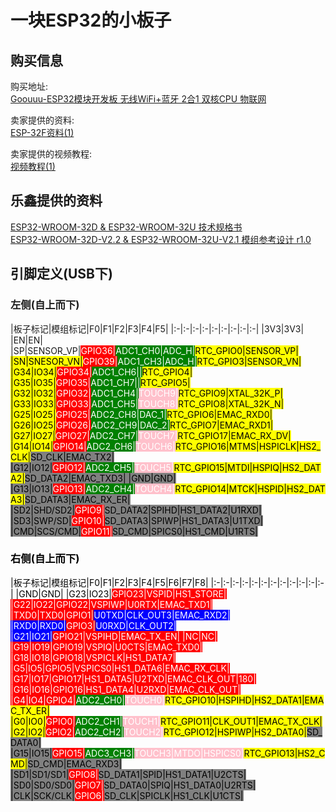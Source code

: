 # 一块ESP32的小板子

## 购买信息
购买地址:  
[Goouuu-ESP32模块开发板 无线WiFi+蓝牙 2合1 双核CPU 物联网](https://item.taobao.com/item.htm?spm=a1z09.2.0.0.409c2e8dZy2D7B&id=547082402418&_u=joued4v6c86)

卖家提供的资料:  
[ESP-32F资料(1)](https://pan.baidu.com/s/1mRs0VI9ByT0g8YMhH61Kfg)

卖家提供的视频教程:  
[视频教程(1)](https://pan.baidu.com/s/1Oqo79lZwB9BqRCkdo18wWA)

## 乐鑫提供的资料
[ESP32-WROOM-32D & ESP32-WROOM-32U 技术规格书](https://www.espressif.com/sites/default/files/documentation/esp32-wroom-32d_esp32-wroom-32u_datasheet_cn.pdf)  
[ESP32-WROOM-32D-V2.2 & ESP32-WROOM-32U-V2.1 模组参考设计 r1.0](https://www.espressif.com/sites/default/files/documentation/esp32-wroom-32desp32-wroom-32u_mo_zu_can_kao_she_ji_.zip)

## 引脚定义(USB下)
### 左侧(自上而下)
|板子标记|模组标记|F0|F1|F2|F3|F4|F5|
|:-|:-|:-|:-|:-|:-|:-|:-|:-|
|3V3|3V3|
|EN|EN|
|SP|SENSOR_VP|<span style="background:red;color:white;">GPIO36|<font style="background:green;color:white;">ADC1_CH0|<font style="background:green;color:white;">ADC_H|<font style="background:yellow;color:black;">RTC_GPIO0|SENSOR_VP|
|SN|SNESOR_VN|<span style="background:red;color:white;">GPIO39|<font style="background:green;color:white;">ADC1_CH3|<font style="background:green;color:white;">ADC_H|<font style="background:yellow;color:black;">RTC_GPIO3|SENSOR_VN|
|G34|IO34|<span style="background:red;color:white;">GPIO34|<font style="background:green;color:white;">ADC1_CH6||<font style="background:yellow;color:black;">RTC_GPIO4|
|G35|IO35|<span style="background:red;color:white;">GPIO35|<font style="background:green;color:white;">ADC1_CH7||<font style="background:yellow;color:black;">RTC_GPIO5|
|G32|IO32|<span style="background:red;color:white;">GPIO32|<font style="background:green;color:white;">ADC1_CH4|<font style="background:pink;color:white;">TOUCH9|<font style="background:yellow;color:black;">RTC_GPIO9|XTAL_32K_P|
|G33|IO33|<span style="background:red;color:white;">GPIO33|<font style="background:green;color:white;">ADC1_CH5|<font style="background:pink;color:white;">TOUCH8|<font style="background:yellow;color:black;">RTC_GPIO8|XTAL_32K_N|
|G25|IO25|<span style="background:red;color:white;">GPIO25|<font style="background:green;color:white;">ADC2_CH8|DAC_1|<font style="background:yellow;color:black;">RTC_GPIO6|EMAC_RXD0|
|G26|IO25|<span style="background:red;color:white;">GPIO26|<font style="background:green;color:white;">ADC2_CH9|DAC_2|<font style="background:yellow;color:black;">RTC_GPIO7|EMAC_RXD1|
|G27|IO27|<span style="background:red;color:white;">GPIO27|<font style="background:green;color:white;">ADC2_CH7|<font style="background:pink;color:white;">TOUCH7|<font style="background:yellow;color:black;">RTC_GPIO17|EMAC_RX_DV|
|G14|IO14|<span style="background:red;color:white;">GPIO14|<font style="background:green;color:white;">ADC2_CH6|<font style="background:pink;color:white;">TOUCH6|<font style="background:yellow;color:black;">RTC_GPIO16|MTMS|HSPICLK|HS2_CLK|<font style="background:gray;color:black;">SD_CLK|EMAC_TX2|
|G12|IO12|<span style="background:red;color:white;">GPIO12|<font style="background:green;color:white;">ADC2_CH5|<font style="background:pink;color:white;">TOUCH5|<font style="background:yellow;color:black;">RTC_GPIO15|MTDI|HSPIQ|HS2_DATA2|<font style="background:gray;color:black;">SD_DATA2|EMAC_TXD3|
|GND|GND|
|G13|IO13|<span style="background:red;color:white;">GPIO13|<font style="background:green;color:white;">ADC2_CH4|<font style="background:pink;color:white;">TOUCH4|<font style="background:yellow;color:black;">RTC_GPIO14|MTCK|HSPID|HS2_DATA3|<font style="background:gray;color:black;">SD_DATA3|EMAC_RX_ER|
|SD2|SHD/SD2|<span style="background:red;color:white;">GPIO9|<font style="background:gray;color:black;">SD_DATA2|SPIHD|HS1_DATA2|U1RXD|
|SD3|SWP/SD|<span style="background:red;color:white;">GPIO10|<font style="background:gray;color:black;">SD_DATA3|SPIWP|HS1_DATA3|U1TXD|
|CMD|SCS/CMD|<span style="background:red;color:white;">GPIO11|<font style="background:gray;color:black;">SD_CMD|SPICS0|HS1_CMD|U1RTS|

### 右侧(自上而下)
|板子标记|模组标记|F0|F1|F2|F3|F4|F5|F6|F7|F8|
|:-|:-|:-|:-|:-|:-|:-|:-|:-|:-|:-|:-|
|GND|GND|
|G23|IO23|<span style="background:red;color:white;">GPIO23|VSPID|HS1_STORE|
|G22|IO22|<span style="background:red;color:white;">GPIO22|VSPIWP|U0RTX|EMAC_TXD1|
|TXD0|TXD0|<span style="background:red;color:white;">GPIO1|<span style="background:blue;color:white;">U0TXD|CLK_OUT3|EMAC_RXD2|
|RXD0|RXD0|<span style="background:red;color:white;">GPIO3|<span style="background:blue;color:white;">U0RXD|CLK_OUT2|
|G21|IO21|<span style="background:red;color:white;">GPIO21|VSPIHD|EMAC_TX_EN|
|NC|NC|
|G19|IO19|<span style="background:red;color:white;">GPIO19|VSPIQ|U0CTS|EMAC_TXD0|
|G18|IO18|<span style="background:red;color:white;">GPIO18|VSPICLK|HS1_DATA7|
|G5|IO5|<span style="background:red;color:white;">GPIO5|VSPICS0|HS1_DATA6|EMAC_RX_CLK|
|G17|IO17|<span style="background:red;color:white;">GPIO17</span>|HS1_DATA5|U2TXD|EMAC_CLK_OUT|180|
|G16|IO16|<span style="background:red;color:white;">GPIO16|HS1_DATA4|U2RXD|EMAC_CLK_OUT|
|G4|IO4|<span style="background:red;color:white;">GPIO4|<font style="background:green;color:white;">ADC2_CH0|<font style="background:pink;color:white;">TOUCH0|<font style="background:yellow;color:black;">RTC_GPIO10|HSPIHD|HS2_DATA1|EMAC_TX_ER|
|G0|IO0|<span style="background:red;color:white;">GPIO0|<font style="background:green;color:white;">ADC2_CH1|<font style="background:pink;color:white;">TOUCH1|<font style="background:yellow;color:black;">RTC_GPIO11|CLK_OUT1|EMAC_TX_CLK|
|G2|IO2|<span style="background:red;color:white;">GPIO2|<font style="background:green;color:white;">ADC2_CH2|<font style="background:pink;color:white;">TOUCH2|<font style="background:yellow;color:black;">RTC_GPIO12|HSPIWP|HS2_DATA0|<font style="background:gray;color:black;">SD_DATA0|
|G15|IO15|<span style="background:red;color:white;">GPIO15|<font style="background:green;color:white;">ADC3_CH3|<font style="background:pink;color:white;">TOUCH3|MTDO|HSPICS0|<font style="background:yellow;color:black;">RTC_GPIO13|HS2_CMD|<font style="background:gray;color:black;">SD_CMD|EMAC_RXD3|
|SD1|SD1/SD1|<span style="background:red;color:white;">GPIO8|<font style="background:gray;color:black;">SD_DATA1|SPID|HS1_DATA1|U2CTS|
|SD0|SD0/SD0|<span style="background:red;color:white;">GPIO7|<font style="background:gray;color:black;">SD_DATA0|SPIQ|HS1_DATA0|U2RTS|
|CLK|SCK/CLK|<span style="background:red;color:white;">GPIO6|<font style="background:gray;color:black;">SD_CLK|SPICLK|HS1_CLK|U1CTS|